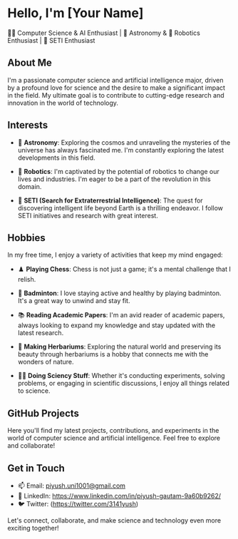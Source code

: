 # Hello, I'm [Your Name]

👨‍💻 Computer Science & AI Enthusiast | 🌌 Astronomy & 🤖 Robotics Enthusiast | 📡 SETI Enthusiast

## About Me

I'm a passionate computer science and artificial intelligence major, driven by a profound love for science and the desire to make a significant impact in the field. My ultimate goal is to contribute to cutting-edge research and innovation in the world of technology.

## Interests

- 🌌 **Astronomy**: Exploring the cosmos and unraveling the mysteries of the universe has always fascinated me. I'm constantly exploring the latest developments in this field.

- 🤖 **Robotics**: I'm captivated by the potential of robotics to change our lives and industries. I'm eager to be a part of the revolution in this domain.

- 📡 **SETI (Search for Extraterrestrial Intelligence)**: The quest for discovering intelligent life beyond Earth is a thrilling endeavor. I follow SETI initiatives and research with great interest.

## Hobbies

In my free time, I enjoy a variety of activities that keep my mind engaged:

- ♟️ **Playing Chess**: Chess is not just a game; it's a mental challenge that I relish.

- 🏸 **Badminton**: I love staying active and healthy by playing badminton. It's a great way to unwind and stay fit.

- 📚 **Reading Academic Papers**: I'm an avid reader of academic papers, always looking to expand my knowledge and stay updated with the latest research.

- 🌿 **Making Herbariums**: Exploring the natural world and preserving its beauty through herbariums is a hobby that connects me with the wonders of nature.

- 👨‍🔬 **Doing Sciency Stuff**: Whether it's conducting experiments, solving problems, or engaging in scientific discussions, I enjoy all things related to science.

## GitHub Projects

Here you'll find my latest projects, contributions, and experiments in the world of computer science and artificial intelligence. Feel free to explore and collaborate!

## Get in Touch

- 📫 Email: piyush.uni1001@gmail.com
- 💼 LinkedIn: https://www.linkedin.com/in/piyush-gautam-9a60b9262/
- 🐦 Twitter: (https://twitter.com/3141yush)

Let's connect, collaborate, and make science and technology even more exciting together!
